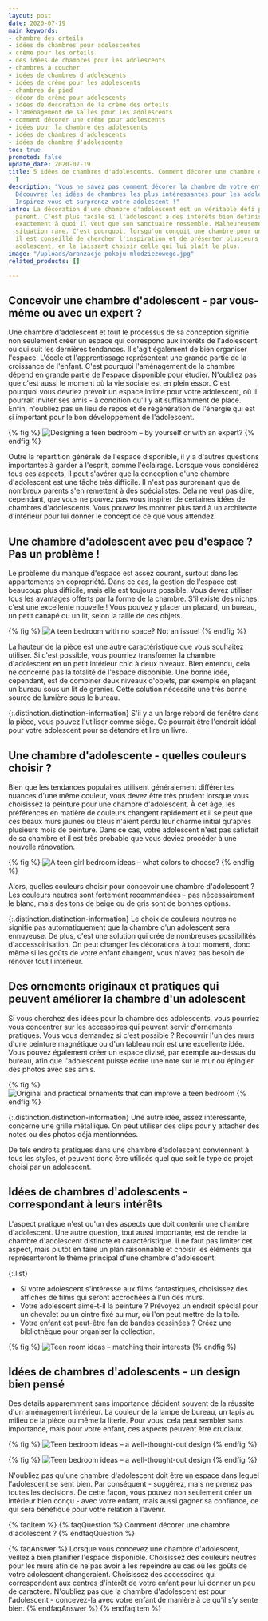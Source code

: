 ```yaml
---
layout: post
date: 2020-07-19
main_keywords:
- chambre des orteils
- idées de chambres pour adolescentes
- crème pour les orteils
- des idées de chambres pour les adolescents
- chambres à coucher
- idées de chambres d'adolescents
- idées de crème pour les adolescents
- chambres de pied
- décor de crème pour adolescents
- idées de décoration de la crème des orteils
- l'aménagement de salles pour les adolescents
- comment décorer une crème pour adolescents
- idées pour la chambre des adolescents
- idées de chambres d'adolescents
- idées de chambre d'adolescente
toc: true
promoted: false
update_date: 2020-07-19
title: 5 idées de chambres d'adolescents. Comment décorer une chambre d'adolescent
  ?
description: "Vous ne savez pas comment décorer la chambre de votre enfant ? \U0001F469\U0001F466
  Découvrez les idées de chambres les plus intéressantes pour les adolescents. ➡️
  Inspirez-vous et surprenez votre adolescent !"
intro: La décoration d'une chambre d'adolescent est un véritable défi pour chaque
  parent. C'est plus facile si l'adolescent a des intérêts bien définis et s'il sait
  exactement à quoi il veut que son sanctuaire ressemble. Malheureusement, c'est une
  situation rare. C'est pourquoi, lorsqu'on conçoit une chambre pour un adolescent,
  il est conseillé de chercher l'inspiration et de présenter plusieurs idées à votre
  adolescent, en le laissant choisir celle qui lui plaît le plus.
image: "/uploads/aranzacje-pokoju-mlodziezowego.jpg"
related_products: []

---
```

## Concevoir une chambre d'adolescent - par vous-même ou avec un expert ?

Une chambre d'adolescent et tout le processus de sa conception signifie non seulement créer un espace qui correspond aux intérêts de l'adolescent ou qui suit les dernières tendances. Il s'agit également de bien organiser l'espace. L'école et l'apprentissage représentent une grande partie de la croissance de l'enfant. C'est pourquoi l'aménagement de la chambre dépend en grande partie de l'espace disponible pour étudier. N'oubliez pas que c'est aussi le moment où la vie sociale est en plein essor. C'est pourquoi vous devriez prévoir un espace intime pour votre adolescent, où il pourrait inviter ses amis - à condition qu'il y ait suffisamment de place. Enfin, n'oubliez pas un lieu de repos et de régénération de l'énergie qui est si important pour le bon développement de l'adolescent.

{% fig %}
![Designing a teen bedroom – by yourself or with an expert?](/uploads/pokoj-mlodziezowy-nastolatki.jpg "Designing a teen bedroom – by yourself or with an expert?")
{% endfig %}

Outre la répartition générale de l'espace disponible, il y a d'autres questions importantes à garder à l'esprit, comme l'éclairage. Lorsque vous considérez tous ces aspects, il peut s'avérer que la conception d'une chambre d'adolescent est une tâche très difficile. Il n'est pas surprenant que de nombreux parents s'en remettent à des spécialistes. Cela ne veut pas dire, cependant, que vous ne pouvez pas vous inspirer de certaines idées de chambres d'adolescents. Vous pouvez les montrer plus tard à un architecte d'intérieur pour lui donner le concept de ce que vous attendez.

## Une chambre d'adolescent avec peu d'espace ? Pas un problème !

Le problème du manque d'espace est assez courant, surtout dans les appartements en copropriété. Dans ce cas, la gestion de l'espace est beaucoup plus difficile, mais elle est toujours possible. Vous devez utiliser tous les avantages offerts par la forme de la chambre. S'il existe des niches, c'est une excellente nouvelle ! Vous pouvez y placer un placard, un bureau, un petit canapé ou un lit, selon la taille de ces objets.

{% fig %}
![A teen bedroom with no space? Not an issue!](/uploads/pokoj-dla-nastolatki.jpg "A teen bedroom with no space? Not an issue!")
{% endfig %}

La hauteur de la pièce est une autre caractéristique que vous souhaitez utiliser. Si c'est possible, vous pourriez transformer la chambre d'adolescent en un petit intérieur chic à deux niveaux. Bien entendu, cela ne concerne pas la totalité de l'espace disponible. Une bonne idée, cependant, est de combiner deux niveaux d'objets, par exemple en plaçant un bureau sous un lit de grenier. Cette solution nécessite une très bonne source de lumière sous le bureau.

{:.distinction.distinction-information}
S'il y a un large rebord de fenêtre dans la pièce, vous pouvez l'utiliser comme siège. Ce pourrait être l'endroit idéal pour votre adolescent pour se détendre et lire un livre.

## Une chambre d'adolescente - quelles couleurs choisir ?

Bien que les tendances populaires utilisent généralement différentes nuances d'une même couleur, vous devez être très prudent lorsque vous choisissez la peinture pour une chambre d'adolescent. À cet âge, les préférences en matière de couleurs changent rapidement et il se peut que ces beaux murs jaunes ou bleus n'aient perdu leur charme initial qu'après plusieurs mois de peinture. Dans ce cas, votre adolescent n'est pas satisfait de sa chambre et il est très probable que vous deviez procéder à une nouvelle rénovation.

{% fig %}
![A teen girl bedroom ideas – what colors to choose?](/uploads/pokoj-dla-nastolatki-mlodziezowy.jpg "A teen girl bedroom ideas – what colors to choose?")
{% endfig %}

Alors, quelles couleurs choisir pour concevoir une chambre d'adolescent ? Les couleurs neutres sont fortement recommandées - pas nécessairement le blanc, mais des tons de beige ou de gris sont de bonnes options.

{:.distinction.distinction-information}
Le choix de couleurs neutres ne signifie pas automatiquement que la chambre d'un adolescent sera ennuyeuse. De plus, c'est une solution qui crée de nombreuses possibilités d'accessoirisation. On peut changer les décorations à tout moment, donc même si les goûts de votre enfant changent, vous n'avez pas besoin de rénover tout l'intérieur.

## Des ornements originaux et pratiques qui peuvent améliorer la chambre d'un adolescent

Si vous cherchez des idées pour la chambre des adolescents, vous pourriez vous concentrer sur les accessoires qui peuvent servir d'ornements pratiques. Vous vous demandez si c'est possible ? Recouvrir l'un des murs d'une peinture magnétique ou d'un tableau noir est une excellente idée. Vous pouvez également créer un espace divisé, par exemple au-dessus du bureau, afin que l'adolescent puisse écrire une note sur le mur ou épingler des photos avec ses amis.

{% fig %}
![Original and practical ornaments that can improve a teen bedroom](/uploads/pokoj-nastolatka.jpg "Original and practical ornaments that can improve a teen bedroom")
{% endfig %}

{:.distinction.distinction-information}
Une autre idée, assez intéressante, concerne une grille métallique. On peut utiliser des clips pour y attacher des notes ou des photos déjà mentionnées.

De tels endroits pratiques dans une chambre d'adolescent conviennent à tous les styles, et peuvent donc être utilisés quel que soit le type de projet choisi par un adolescent.

## Idées de chambres d'adolescents - correspondant à leurs intérêts

L'aspect pratique n'est qu'un des aspects que doit contenir une chambre d'adolescent. Une autre question, tout aussi importante, est de rendre la chambre d'adolescent distincte et caractéristique. Il ne faut pas limiter cet aspect, mais plutôt en faire un plan raisonnable et choisir les éléments qui représenteront le thème principal d'une chambre d'adolescent.

{:.list}

* Si votre adolescent s'intéresse aux films fantastiques, choisissez des affiches de films qui seront accrochées à l'un des murs.
* Votre adolescent aime-t-il la peinture ? Prévoyez un endroit spécial pour un chevalet ou un cintre fixé au mur, où l'on peut mettre de la toile.
* Votre enfant est peut-être fan de bandes dessinées ? Créez une bibliothèque pour organiser la collection.

{% fig %}
![Teen room ideas – matching their interests](/uploads/pokoj-dla-dziecka.jpg "Teen room ideas – matching their interests")
{% endfig %}

## Idées de chambres d'adolescents - un design bien pensé

Des détails apparemment sans importance décident souvent de la réussite d'un aménagement intérieur. La couleur de la lampe de bureau, un tapis au milieu de la pièce ou même la literie. Pour vous, cela peut sembler sans importance, mais pour votre enfant, ces aspects peuvent être cruciaux.

{% fig %}
![Teen bedroom ideas – a well-thought-out design](/uploads/projekt-pokoju-mlodziezowego.jpg "Teen bedroom ideas – a well-thought-out design")
{% endfig %}

{% fig %}
![Teen bedroom ideas – a well-thought-out design](/uploads/pokoj-nastolatki.jpg "Teen bedroom ideas – a well-thought-out design")
{% endfig %}

N'oubliez pas qu'une chambre d'adolescent doit être un espace dans lequel l'adolescent se sent bien. Par conséquent - suggérez, mais ne prenez pas toutes les décisions. De cette façon, vous pouvez non seulement créer un intérieur bien conçu - avec votre enfant, mais aussi gagner sa confiance, ce qui sera bénéfique pour votre relation à l'avenir.

{% faqItem %}
{% faqQuestion %}
Comment décorer une chambre d'adolescent ?
{% endfaqQuestion %}

{% faqAnswer %}
Lorsque vous concevez une chambre d'adolescent, veillez à bien planifier l'espace disponible. Choisissez des couleurs neutres pour les murs afin de ne pas avoir à les repeindre au cas où les goûts de votre adolescent changeraient. Choisissez des accessoires qui correspondent aux centres d'intérêt de votre enfant pour lui donner un peu de caractère. N'oubliez pas que la chambre d'adolescent est pour l'adolescent - concevez-la avec votre enfant de manière à ce qu'il s'y sente bien.
{% endfaqAnswer %}
{% endfaqItem %}